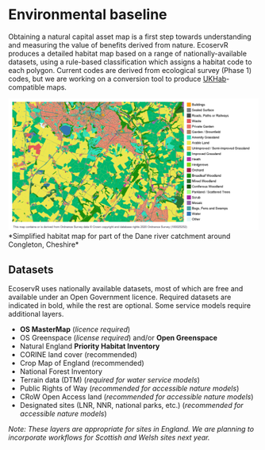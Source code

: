 # Environmental baseline

Obtaining a natural capital asset map is a first step towards understanding and measuring the value of benefits derived from nature. EcoservR produces a detailed habitat map based on a range of nationally-available datasets, using a rule-based classification which assigns a habitat code to each polygon. Current codes are derived from ecological survey (Phase 1) codes, but we are working on a conversion tool to produce [UKHab](https://ecountability.co.uk/ukhabworkinggroup-ukhab/)-compatible maps.

<img src="img/dane_congleton_basemap.png" alt="Basemap sample" class="responsive">
*Simplified habitat map for part of the Dane river catchment around Congleton, Cheshire*

<div display="block" class="row-full" id="datasets" markdown="1">
  <div class="main-content" markdown="1">
  
## Datasets

EcoservR uses nationally available datasets, most of which are free and available under an Open Government licence. Required datasets are indicated in bold, while the rest are optional. Some service models require additional layers. 

+ __OS MasterMap__ (*licence required*)
+ OS Greenspace (*license required*) and/or __Open Greenspace__
+ Natural England __Priority Habitat Inventory__
+ CORINE land cover (recommended)
+ Crop Map of England (recommended)
+ National Forest Inventory
+ Terrain data (DTM) (*required for water service models*)
+ Public Rights of Way (*recommended for accessible nature models*)
+ CRoW Open Access land (*recommended for accessible nature models*)
+ Designated sites (LNR, NNR, national parks, etc.) (*recommended for accessible nature models*)

*Note: These layers are appropriate for sites in England. We are planning to incorporate workflows for Scottish and Welsh sites next year.*
  </div>
</div>

